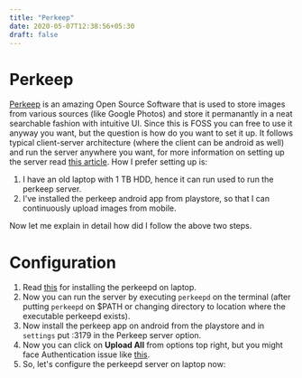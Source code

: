 ```yaml
---
title: "Perkeep"
date: 2020-05-07T12:38:56+05:30
draft: false
---
```

# Perkeep
[Perkeep](https://perkeep.org/) is an amazing Open Source Software that is used to store images from various sources (like Google Photos) and store it permanantly in a neat searchable fashion with intuitive UI. Since this is FOSS you can free to use it anyway you want, but the question is how do you want to set it up. It follows typical client-server architecture (where the client can be android as well) and run the server anywhere you want, for more information on setting up the server read [this article](https://perkeep.org/doc/server-config). 
How I prefer setting up is:  
1) I have an old laptop with 1 TB HDD, hence it can run used to run the perkeep server.  
2) I've installed the perkeep android app from playstore, so that I can continuously upload images from mobile.  

Now let me explain in detail how did I follow the above two steps.  

# Configuration

1) Read [this](https://perkeep.org/download#getting-started) for installing the perkeepd on laptop.  
2) Now you can run the server by executing `perkeepd` on the terminal (after putting `perkeepd` on $PATH or changing directory to location where the executable perkeepd exists).
3) Now install the perkeep app on android from the playstore and in `settings` put <ip-of-laptop>:3179 in the Perkeep server option.
4) Now you can click on **Upload All** from options top right, but you might face Authentication issue like [this](https://github.com/perkeep/perkeep/issues/1308#issuecomment-624798442).  
5) So, let's configure the perkeepd server on laptop now:  
